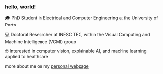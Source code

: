### hello, world!

🎓 PhD Student in Electrical and Computer Engineering at the University of Porto

💻 Doctoral Researcher at INESC TEC, within the Visual Computing and Machine Intelligence (VCMI) group

🤓 Interested in computer vision, explainable AI, and machine learning applied to healthcare

more about me on my [personal webpage](https://pedrovsglima.github.io/)
